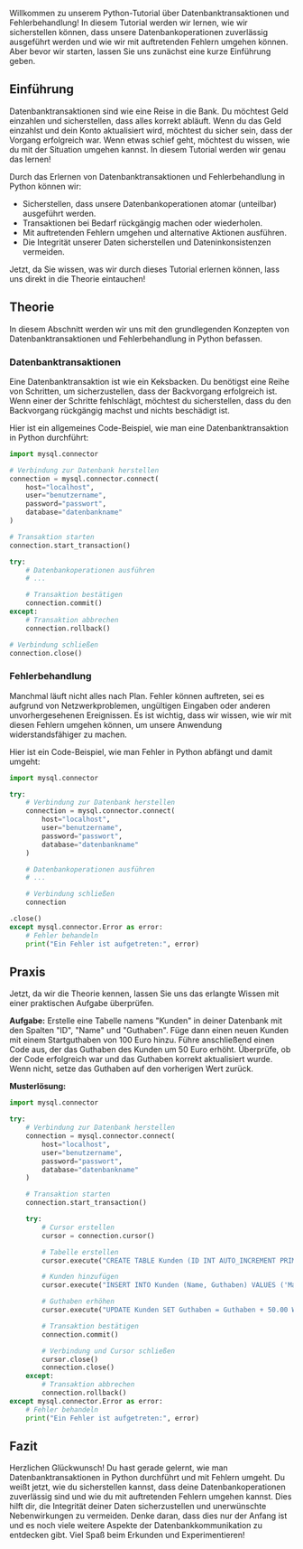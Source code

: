 
Willkommen zu unserem Python-Tutorial über Datenbanktransaktionen und Fehlerbehandlung! In diesem Tutorial werden wir lernen, wie wir sicherstellen können, dass unsere Datenbankoperationen zuverlässig ausgeführt werden und wie wir mit auftretenden Fehlern umgehen können. Aber bevor wir starten, lassen Sie uns zunächst eine kurze Einführung geben.

## Einführung

Datenbanktransaktionen sind wie eine Reise in die Bank. Du möchtest Geld einzahlen und sicherstellen, dass alles korrekt abläuft. Wenn du das Geld einzahlst und dein Konto aktualisiert wird, möchtest du sicher sein, dass der Vorgang erfolgreich war. Wenn etwas schief geht, möchtest du wissen, wie du mit der Situation umgehen kannst. In diesem Tutorial werden wir genau das lernen!

Durch das Erlernen von Datenbanktransaktionen und Fehlerbehandlung in Python können wir:

- Sicherstellen, dass unsere Datenbankoperationen atomar (unteilbar) ausgeführt werden.
- Transaktionen bei Bedarf rückgängig machen oder wiederholen.
- Mit auftretenden Fehlern umgehen und alternative Aktionen ausführen.
- Die Integrität unserer Daten sicherstellen und Dateninkonsistenzen vermeiden.

Jetzt, da Sie wissen, was wir durch dieses Tutorial erlernen können, lass uns direkt in die Theorie eintauchen!

## Theorie

In diesem Abschnitt werden wir uns mit den grundlegenden Konzepten von Datenbanktransaktionen und Fehlerbehandlung in Python befassen.

### Datenbanktransaktionen

Eine Datenbanktransaktion ist wie ein Keksbacken. Du benötigst eine Reihe von Schritten, um sicherzustellen, dass der Backvorgang erfolgreich ist. Wenn einer der Schritte fehlschlägt, möchtest du sicherstellen, dass du den Backvorgang rückgängig machst und nichts beschädigt ist.

Hier ist ein allgemeines Code-Beispiel, wie man eine Datenbanktransaktion in Python durchführt:

```python
import mysql.connector

# Verbindung zur Datenbank herstellen
connection = mysql.connector.connect(
    host="localhost",
    user="benutzername",
    password="passwort",
    database="datenbankname"
)

# Transaktion starten
connection.start_transaction()

try:
    # Datenbankoperationen ausführen
    # ...

    # Transaktion bestätigen
    connection.commit()
except:
    # Transaktion abbrechen
    connection.rollback()

# Verbindung schließen
connection.close()
```

### Fehlerbehandlung

Manchmal läuft nicht alles nach Plan. Fehler können auftreten, sei es aufgrund von Netzwerkproblemen, ungültigen Eingaben oder anderen unvorhergesehenen Ereignissen. Es ist wichtig, dass wir wissen, wie wir mit diesen Fehlern umgehen können, um unsere Anwendung widerstandsfähiger zu machen.

Hier ist ein Code-Beispiel, wie man Fehler in Python abfängt und damit umgeht:

```python
import mysql.connector

try:
    # Verbindung zur Datenbank herstellen
    connection = mysql.connector.connect(
        host="localhost",
        user="benutzername",
        password="passwort",
        database="datenbankname"
    )

    # Datenbankoperationen ausführen
    # ...

    # Verbindung schließen
    connection

.close()
except mysql.connector.Error as error:
    # Fehler behandeln
    print("Ein Fehler ist aufgetreten:", error)
```

## Praxis

Jetzt, da wir die Theorie kennen, lassen Sie uns das erlangte Wissen mit einer praktischen Aufgabe überprüfen.

**Aufgabe:** Erstelle eine Tabelle namens "Kunden" in deiner Datenbank mit den Spalten "ID", "Name" und "Guthaben". Füge dann einen neuen Kunden mit einem Startguthaben von 100 Euro hinzu. Führe anschließend einen Code aus, der das Guthaben des Kunden um 50 Euro erhöht. Überprüfe, ob der Code erfolgreich war und das Guthaben korrekt aktualisiert wurde. Wenn nicht, setze das Guthaben auf den vorherigen Wert zurück.

**Musterlösung:**

```python
import mysql.connector

try:
    # Verbindung zur Datenbank herstellen
    connection = mysql.connector.connect(
        host="localhost",
        user="benutzername",
        password="passwort",
        database="datenbankname"
    )

    # Transaktion starten
    connection.start_transaction()

    try:
        # Cursor erstellen
        cursor = connection.cursor()

        # Tabelle erstellen
        cursor.execute("CREATE TABLE Kunden (ID INT AUTO_INCREMENT PRIMARY KEY, Name VARCHAR(255), Guthaben DECIMAL(10, 2))")

        # Kunden hinzufügen
        cursor.execute("INSERT INTO Kunden (Name, Guthaben) VALUES ('Max Mustermann', 100.00)")

        # Guthaben erhöhen
        cursor.execute("UPDATE Kunden SET Guthaben = Guthaben + 50.00 WHERE ID = 1")

        # Transaktion bestätigen
        connection.commit()

        # Verbindung und Cursor schließen
        cursor.close()
        connection.close()
    except:
        # Transaktion abbrechen
        connection.rollback()
except mysql.connector.Error as error:
    # Fehler behandeln
    print("Ein Fehler ist aufgetreten:", error)
```

## Fazit

Herzlichen Glückwunsch! Du hast gerade gelernt, wie man Datenbanktransaktionen in Python durchführt und mit Fehlern umgeht. Du weißt jetzt, wie du sicherstellen kannst, dass deine Datenbankoperationen zuverlässig sind und wie du mit auftretenden Fehlern umgehen kannst. Dies hilft dir, die Integrität deiner Daten sicherzustellen und unerwünschte Nebenwirkungen zu vermeiden. Denke daran, dass dies nur der Anfang ist und es noch viele weitere Aspekte der Datenbankkommunikation zu entdecken gibt. Viel Spaß beim Erkunden und Experimentieren!